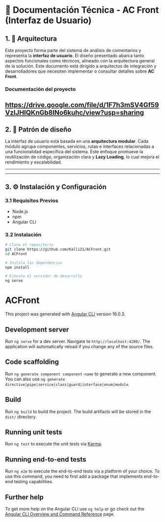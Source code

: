 # 📘 Documentación Técnica - AC Front (Interfaz de Usuario)

## 1. 🎯 Arquitectura

Este proyecto forma parte del sistema de análisis de comentarios y representa la **interfaz de usuario**. El diseño presentado abarca tanto aspectos funcionales como técnicos, alineado con la arquitectura general de la solución. Este documento está dirigido a arquitectos de integración y desarrolladores que necesiten implementar o consultar detalles sobre **AC Front**.

### Documentación del proyecto
https://drive.google.com/file/d/1F7h3mSV4Gf59VzIJHIQKnGb8INo6kuhc/view?usp=sharing
---

## 2. 🧩 Patrón de diseño

La interfaz de usuario está basada en una **arquitectura modular**. Cada módulo agrupa componentes, servicios, rutas e interfaces relacionadas a una funcionalidad específica del sistema. Este enfoque promueve la reutilización de código, organización clara y **Lazy Loading**, lo cual mejora el rendimiento y escalabilidad.

---
---

## 3. ⚙️ Instalación y Configuración

### 3.1 Requisitos Previos

- Node.js
- npm
- Angular CLI

### 3.2 Instalación

```bash
# Clona el repositorio
git clone https://github.com/Kalli21/ACFront.git
cd ACFront

# Instala las dependencias
npm install

# Ejecuta el servidor de desarrollo
ng serve

```
# ACFront

This project was generated with [Angular CLI](https://github.com/angular/angular-cli) version 16.0.3.

## Development server

Run `ng serve` for a dev server. Navigate to `http://localhost:4200/`. The application will automatically reload if you change any of the source files.

## Code scaffolding

Run `ng generate component component-name` to generate a new component. You can also use `ng generate directive|pipe|service|class|guard|interface|enum|module`.

## Build

Run `ng build` to build the project. The build artifacts will be stored in the `dist/` directory.

## Running unit tests

Run `ng test` to execute the unit tests via [Karma](https://karma-runner.github.io).

## Running end-to-end tests

Run `ng e2e` to execute the end-to-end tests via a platform of your choice. To use this command, you need to first add a package that implements end-to-end testing capabilities.

## Further help

To get more help on the Angular CLI use `ng help` or go check out the [Angular CLI Overview and Command Reference](https://angular.io/cli) page.

